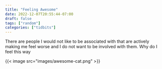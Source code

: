 ```yaml
---
title: "Feeling Awesome"
date: 2022-12-07T20:55:44-07:00
draft: false
tags: ["random"]
categories: ["tidbits"]
---
```


There are people I would not like to be associated with that are actively making me feel worse and I do not want to be involved with them. Why do I feel this way

{{< image src="images/awesome-cat.png" >}}